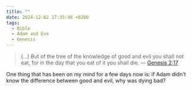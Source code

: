 ```yaml
---
title: ""
date: 2024-12-02 17:35:48 +0200
tags:
  - Bible
  - Adam and Eve
  - Genesis
---
```


> (...) But of the tree of the knowledge of good and evil you shall not eat, for in the day that you eat of it you shall die.
> — [Genesis 2:17](https://www.biblegateway.com/passage/?search=genesis%202%3A17&version=NRSVUE)

One thing that has been on my mind for a few days now is: if Adam didn't know the difference between good and evil, why was dying bad?
